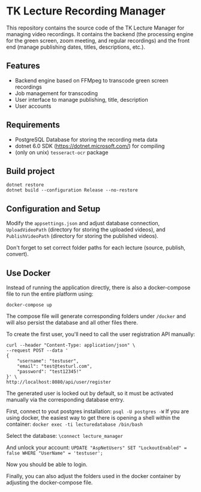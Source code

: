 # TK Lecture Recording Manager

This repository contains the source code of the TK Lecture Manager for managing video recordings. It contains the backend (the processing engine for the green screen, zoom meeting, and regular recordings) and the front end (manage publishing dates, titles, descriptions, etc.).

## Features
* Backend engine based on FFMpeg to transcode green screen recordings
* Job management for transcoding
* User interface to manage publishing, title, description
* User accounts

## Requirements
* PostgreSQL Database for storing the recording meta data
* dotnet 6.0 SDK (https://dotnet.microsoft.com/) for compiling
* (only on unix) ```tesseract-ocr``` package

## Build project
```
dotnet restore
dotnet build --configuration Release --no-restore
```

## Configuration and Setup
Modify the ```appsettings.json``` and adjust database connection, ```UploadVideoPath``` (directory for storing the uploaded videos), and ```PublishVideoPath``` (directory for storing the published videos).

Don't forget to set correct folder paths for each lecture (source, publish, convert).

## Use Docker
Instead of running the application directly, there is also a docker-compose file to run the entire platform using:
```console
docker-compose up
```

The compose file will generate corresponding folders under `/docker` and will also persist the database and all other files there.

To create the first user, you'll need to call the user registration API manually:
```console
curl --header "Content-Type: application/json" \
--request POST --data '
{
	"username": "testuser",
	"email": "test@testurl.com",
	"password": "test12345!"
}' \
http://localhost:8080/api/user/register
```
The generated user is locked out by default, so it must be activated manually via the corresponding database entry.

First, connect to yout postgres installation:
`psql -U postgres -W`
If you are using docker, the easiest way to get there is opening a shell within the container:
`docker exec -ti lecturedatabase /bin/bash`

Select the database:
`\connect lecture_manager`

And unlock your account:
`UPDATE "AspNetUsers" SET "LockoutEnabled" = false WHERE "UserName" = 'testuser';`

Now you should be able to login.

Finally, you can also adjust the folders used in the docker container by adjusting the docker-compose file.
